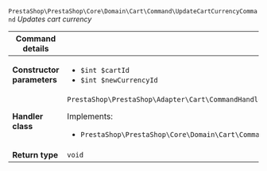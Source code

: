 `PrestaShop\PrestaShop\Core\Domain\Cart\Command\UpdateCartCurrencyCommand`
_Updates cart currency_

| Command details            |    |
| -------------------------- | -- |
| **Constructor parameters** | <ul> <li>`$int $cartId`</li>  <li>`$int $newCurrencyId`</li> </ul> |
| **Handler class**          | `PrestaShop\PrestaShop\Adapter\Cart\CommandHandler\UpdateCartCurrencyHandler`  <p> Implements: </p> <ul>  <li>`PrestaShop\PrestaShop\Core\Domain\Cart\CommandHandler\UpdateCartCurrencyHandlerInterface`</li>  |
| **Return type** |  `void`  |
